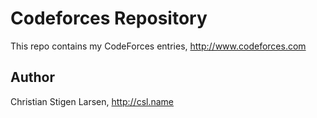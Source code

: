 Codeforces Repository
=====================

This repo contains my CodeForces entries, http://www.codeforces.com

Author
------
Christian Stigen Larsen, http://csl.name
